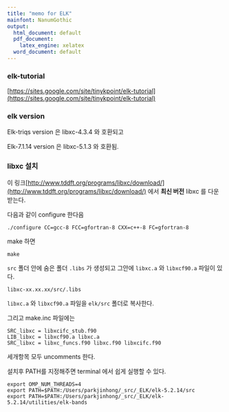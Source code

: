 ```yaml
---
title: "memo for ELK"
mainfont: NanumGothic
output:
  html_document: default
  pdf_document:
    latex_engine: xelatex
  word_document: default
---
```


### elk-tutorial

[https://sites.google.com/site/tinykpoint/elk-tutorial](https://sites.google.com/site/tinykpoint/elk-tutorial)


### elk version

Elk-triqs version 은 libxc-4.3.4 와 호환되고

Elk-7.1.14 version 은 libxc-5.1.3 와 호환됨.




### libxc 설치


이 링크[http://www.tddft.org/programs/libxc/download/](http://www.tddft.org/programs/libxc/download/) 에서 **최신 버전** libxc 를 다운 받는다.


다음과 같이 configure 한다음
```
./configure CC=gcc-8 FCC=gfortran-8 CXX=c++-8 FC=gfortran-8 
```

make 하면
```
make
```


`src` 폴더 안에 숨은 폴더 `.libs` 가 생성되고 그안에 `libxc.a` 와 `libxcf90.a` 파일이 있다.

```
libxc-xx.xx.xx/src/.libs
```

`libxc.a` 와 `libxcf90.a` 파일을 `elk/src` 폴더로 복사한다.

그리고 make.inc 파일에는 

```
SRC_libxc = libxcifc_stub.f90
LIB_libxc = libxcf90.a libxc.a
SRC_libxc = libxc_funcs.f90 libxc.f90 libxcifc.f90
```
세개항목 모두 uncomments 한다.





설치후 PATH를 지정해주면 terminal 에서 쉽게 실행할 수 있다. 

```
export OMP_NUM_THREADS=4
export PATH=$PATH:/Users/parkjinhong/_src/_ELK/elk-5.2.14/src
export PATH=$PATH:/Users/parkjinhong/_src/_ELK/elk-5.2.14/utilities/elk-bands


```

